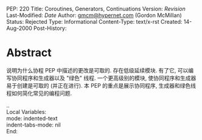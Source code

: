 
PEP: 220
Title: Coroutines, Generators, Continuations
Version: $Revision$
Last-Modified: $Date$
Author: gmcm@hypernet.com (Gordon McMillan)
Status: Rejected
Type: Informational
Content-Type: text/x-rst
Created: 14-Aug-2000
Post-History:


Abstract
========

说明为什么协程 PEP 中描述的更改是可取的.
存在低级延续模块. 有了它, 可以编写协同程序和生成器以及 "绿色" 线程.
一个更高级别的模块, 使协同程序和生成器易于创建是可取的 (并正在进行).
本 PEP 的重点是展示协同程序, 生成器和绿色线程如何简化常见的编程问题.



..  
  Local Variables:  
  mode: indented-text  
  indent-tabs-mode: nil  
  End:  

